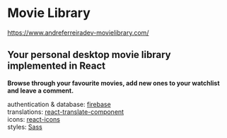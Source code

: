 # Movie Library

https://www.andreferreiradev-movielibrary.com/

## Your personal desktop movie library implemented in React ##

**Browse through your favourite movies, add new ones to your watchlist and leave a comment.**

authentication & database: [firebase](https://firebase.google.com/) \
translations: [react-translate-component](https://www.npmjs.com/package/react-translate-component) \
icons: [react-icons](https://react-icons.github.io/react-icons/) \
styles: [Sass](https://sass-lang.com/)
